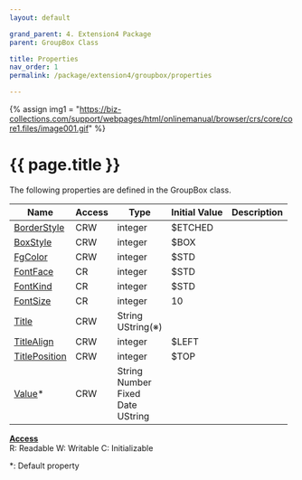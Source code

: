 ```yaml
---
layout: default

grand_parent: 4. Extension4 Package
parent: GroupBox Class

title: Properties
nav_order: 1
permalink: /package/extension4/groupbox/properties

---
```

{% assign img1 = "https://biz-collections.com/support/webpages/html/onlinemanual/browser/crs/core/core1.files/image001.gif" %}


# {{ page.title }}

The following properties are defined in the GroupBox class.

|Name       | Access | Type   | Initial Value | Description |
|----------	|--------|--------|---------------|-------------|
|[BorderStyle](/package/extension4/groupbox/properties/borderstyle) | CRW | integer | $ETCHED |
|[BoxStyle](/package/extension4/groupbox/properties/boxstyle) | CRW | integer | $BOX |
|[FgColor](/package/extension4/groupbox/properties/fgcolor) | CRW | integer | $STD |
|[FontFace](/package/extension4/groupbox/properties/fontface) | CR | integer | $STD |
|[FontKind](/package/extension4/groupbox/properties/fontkind) | CR | integer | $STD |
|[FontSize](/package/extension4/groupbox/properties/fontsize) | CR | integer | 10 |
|[Title](/package/extension4/groupbox/properties/title) | CRW | String<br>UString(※) |  |
|[TitleAlign](/package/extension4/groupbox/properties/titlealign) | CRW | integer | $LEFT |
|[TitlePosition](/package/extension4/groupbox/properties/titleposition) | CRW | integer | $TOP |
|[Value](/package/extension4/groupbox/properties/value)* | CRW | String<br>Number<br>Fixed<br>Date<br>UString |  |

<u><b>Access</b></u><br>
R: Readable
W: Writable
C: Initializable

*: Default property
